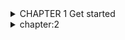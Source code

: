 <details> 
<summary> CHAPTER 1 Get started </summary>

<details> 
<summary> 1.1 Introduction</summary>
===>  Python is a widely used high-level programming language for general-purpose programming, created by Guido van
Rossum and first released in 1991.

====> Python features a dynamic type system and automatic memory management
and supports multiple programming paradigms, including object-oriented, imperative, functional programming,
and procedural styles. It has a large and comprehensive standard library.

Two major versions of Python are currently in active use:
Python 3.x is the current version and is under active development.
Python 2.x is the legacy version and will receive only security updates until 2020. No new features will be implemented. 

If you have Python 3 installed, and it is your default version

$ python --version
 >Python 3.6.0
Python 2.x Version ≤ 2.7

If you have Python 2 installed, and it is your default version

$ python --version
> Python 2.7.13

Now write the following code in the prompt:
>>> print("Hello, World")
>>> Python 3.x Version ≥ 3.0
>>>print('Hello, World')
>>>Python 2.x Version ≥ 2.6

Python 3 print function in Python 2 with the following import statement:
from __future__ import print_function

Launch an interactive Python shell
By executing (running) the python command in your terminal, you are presented with an interactive Python shell.

 $python\
     `#Python 2.7.12 (default, Jun 28 2016, 08:46:01)\
    [GCC 6.1.1 20160602] on linux Type "help", "copyright", "credits" or "license" for more information.'
    
     print 'Hello, World'
     >Hello, World

Alternatively, start the interactive prompt and load file with python -i <file.py>.
In command line, run:
$ python -i hello.py
"Hello World"
>>>

There are multiple ways to close the Python shell:
>>> exit() or >>> quit() -- ctrl+D --- ctrl+c
</details>

<details> 
<summary> Section 1.2: Creating variables and assigning values </summary>
 
### Integer
    a = 2 -----> print(a)                        #   Output: 2\
    b = 9223372036854775807 ----> print(b)       # Output: 9223372036854775807
### Floating point
    pi = 3.14  ------>  print(pi)                # Output: 3.14
### String
    c = 'A' ----> print(c)                       # Output: A
### String
    name = 'John Doe'  --->print(name)          # Output: John Doe
### Boolean
    q = True --->  print(q)                     # Output: True
### Empty value or null data type
    x = None  ---->print(x)                     # Output: None

    0 = x                    => Output: SyntaxError: can't assign to literal

Rules for variable naming:\
    
     1. Variables names must start with a letter or an underscore.
             x = True # valid
            _y = True # valid
            9x = False # starts with numeral        => SyntaxError: invalid syntax
            $y = False # starts with symbol         => SyntaxError: invalid syntax
    
     2. The remainder of your variable name may consist of letters, numbers and underscores.
             has_0_in_it = "Still Valid"

     3. Names are case sensitive.
                x = 9
                y = X*5  =====>    NameError: name 'X' is not defined 
                
Even though there's no need to specify a data type when declaring a variable in Python, while allocating the necessary area in memory for the variable, 
the Python interpreter automatically picks the most suitable built-in type for it:

                a = 2                  ======> print(type(a))            # Output: <type 'int'>
                b = 9223372036854775807 ===> print(type(b))              # Output: <type 'int'>
                pi = 3.14                ====>print(type(pi))            # Output: <type 'float'>
                c = 'A'                 ====> print(type(c))             # Output: <type 'str'>
                name = 'John Doe'        =====> print(type(name))        # Output: <type 'str'>
                q = True                 ====>print(type(q))             # Output: <type 'bool'>
                x = None                ====> print(type(x))             # Output: <type 'NoneType'>

                
You can assign multiple values to multiple variables in one line. Note that there must be the same number of
arguments on the right and left sides of the = operator:

            a, b, c = 1, 2, 3 ======> print(a, b, c)       # Output: 1 2 3
            a, b, c = 1, 2 ====> Traceback (most recent call last): => File "name.py", line N, in <module>
            => a, b, c = 1, 2 ===> ValueError: need more than 2 values to unpack
            a, b = 1, 2, 3 ====> Traceback (most recent call last): => File "name.py", line N, in <module>
            => a, b = 1, 2, 3 ===> ValueError: too many values to unpack


The error in last example can be obviated by assigning remaining values to equal number of arbitrary variables.
This dummy variable can have any name, but it is conventional to use the underscore (_) for assigning unwanted values:
   
    >a, b, _ = 1, 2, 3 ===>print(a, b)     # Output: 1, 2

Note that the number of _ and number of remaining values must be equal. Otherwise 'too many values to unpack
error' is thrown as above:
   
    a, b, _ = 1,2,3,4 ===>Traceback (most recent call last): ===>File "name.py", line N, in <module>
    a, b, _ = 1,2,3,4  ===>ValueError: too many values to unpack (expected 3)           

sometime we can assign several variables simultaneously with single value

            a = b = c = 1 ====> print(a, b, c) # Output: 1 1 1
            a = b = c = 1 # all three names a, b and c refer to same int object with value 1
            print(a, b, c) # Output: 1 1 1
                b = 2 # b now refers to another int object, one with a value of 2
            print(a, b, c)   # Output: 1 2 1 # so output is as expected.

The above is also true for mutable types (like list, dict, etc.) just as it is true for immutable types (like int, string,
tuple, etc.):

        x = y = [7, 8, 9] # x and y refer to the same list object just created, [7, 8, 9]
        x = [13, 8, 9] # x now refers to a different list object just created, [13, 8, 9]
        print(y) # y still refers to the list it was first assigned
        # Output: [7, 8, 9]

Things are a bit different when it comes to modifying the object (in contrast to assigning the name to
a different object, which we did above) when the cascading assignment is used for mutable types.

        x = y = [7, 8, 9] # x and y are two different names for the same list object just created, [7,8, 9]
        x[0] = 13 # we are updating the value of the list [7, 8, 9] through one of its names, x in this case
        print(y) # printing the value of the list using its other name
         # Output: [13, 8, 9] # hence, naturally the change is reflected

Nested lists are also valid in python. This means that a list can contain another list as an element.

        x = [1, 2, [3, 4, 5], 6, 7] # this is nested list
        print x[2] # Output: [3, 4, 5]
        print x[2][1] # Output: 4

Lastly, variables in Python do not have to stay the same type as which they were first defined -- you can simply use
= to assign a new value to a variable, even if that value is of a different type.

        a = 2 print(a) # Output: 2
        a = "New value" print(a) # Output: New value
</details>

<details> 
<summary> Section 1.3: Block Indentation  </summary>

===>Python uses indentation to define control and loop constructs. This contributes to Python's readability, however, it
    requires the programmer to pay close attention to the use of whitespace.

Python uses the colon symbol (:) and indentation for showing where blocks of code begin and end (If you come
from another language, do not confuse this with somehow being related to the ternary operator).

blocks in Python, such as functions, loops, if clauses and other constructs, have no ending identifiers.

For example:

        def my_function(): # This is a function definition. Note the colon (:)
        a = 2 # This line belongs to the function because it's indented
        return a # This line also belongs to the same function
        print(my_function()) # This line is OUTSIDE the function block

        or
        if a > b: # If block starts here
        print(a) # This is part of the if block
        else: # else must be at the same level as if
        print(b) # This line is part of the else block

Blocks that contain exactly one single-line statement may be put on the same line, though this form is generally not
considered good style:
        if a > b: print(a)
        else: print(b)
Attempting to do this with more than a single statement will not work:
        if x > y: y = x
        print(y) # IndentationError: unexpected indent
        if x > y: while y != z: y -= 1 # SyntaxError: invalid syntax

An empty block causes an IndentationError. Use pass (a command that does nothing) when you have a block with content:
    def will_be_implemented_later():
    pass

Spaces vs. Tabs
-----------

In short: always use 4 spaces for indentation.

Python 3.x Version ≥ 3.0

Python 3 disallows mixing the use of tabs and spaces for indentation. In such case a compile-time error is
generated: Inconsistent use of tabs and spaces in indentation and the program will not run.

Python 2.x Version ≤ 2.7
</details>

<details> 
<summary> Section 1.4: Datatypes </summary>

### Booleans
    1. bool: A boolean value of either True or False. Logical operations like and, or, not can be performed on booleans.
            x or y # if x is False then y otherwise x
            x and y # if x is False then x otherwise y
            not x # if x is True then False, otherwise True

    In Python 2.x and in Python 3.x, a boolean is also an int. The bool type is a subclass of the int type and True and
    False are its only instances:
            issubclass(bool, int) # True
            isinstance(True, bool) # True
            isinstance(False, bool) # True
            
### Numbers
    1. int: Integer number
            a = 2
            b = 100
            c = 123456789
            d = 38563846326424324
    2. float: Floating point number; precision depends on the implementation and system architecture, for
             CPython the float datatype corresponds to a C double.
                    a = 2.0
                    b = 100.e0
                    c = 123456789.e1
    3.complex: Complex numbers
                    a = 2 + 1j
                    b = 100 + 10j
    4.Sequences and collections    

                 Python differentiates between ordered sequences and unordered collections (such as set and dict).
                 strings (str, bytes, unicode) are sequences
                 reversed: A reversed order of str with reversed function
                        a = reversed('hello')

     5.tuple: An ordered collection of n values of any type (n >= 0).
                a = (1, 2, 3)
                b = ('a', 1, 'python', (1, 2))
                b[2] = 'something else' # returns a TypeError    
      
            Supports indexing; immutable; hashable if all its members are hashable

     6.list: An ordered collection of n values (n >= 0)
            
            a = [1, 2, 3]
            b = ['a', 1, 'python', (1, 2), [1, 2]]
            b[2] = 'something else' # allowed
      
      Not hashable; mutable.      
    
    7.set: An unordered collection of unique values. Items must be hashable.
            a = {1, 2, 'a'}            

    8. dict: An unordered collection of unique key-value pairs; keys must be hashable.
                a = {1: 'one',
                     2: 'two'}
                b = {'a': [1, 2, 3],
                     'b': 'a string'}

>An object is hashable if it has a hash value which never changes during its lifetime (it needs a __hash__()
>method), and can be compared to other objects (it needs an __eq__() method).

Built-in constants
----------

True: The true value of the built-in type bool
False: The false value of the built-in type bool
None: A singleton object used to signal that a value is absent.
      Ellipsis or ...: used in core Python3+ anywhere and limited usage in Python2.7+ as part of array notation.
NotImplemented: a singleton used to indicate to Python that a special method doesn't support the specific.

a = None

None doesn't have any natural ordering. Using ordering comparison operators (<, <=, >=, >) isn't supported anymore
and will raise a TypeError.

None is always less than any number (None < -32 evaluates to True).

Testing the type of variables
 
 In python, we can check the datatype of an object using the built-in function type.
    a = '123' ====>   print(type(a))

    b = 123 ====> print(type(b))   # Out: <class 'int'>

Converting between datatypes
--------------

can perform explicit datatype conversion.
For example, '123' is of str type and it can be converted to integer using int function.

>a = '123' =======> b = int(a) =======> print(b,id(b))

###Converting from a float string such as '123.456' can be done using float function.

>a = '123.456' ====> b = float(a)
>c = int(a) # ValueError: invalid literal for int() with base 10: '123.456'
>d = int(b) # 123

convert sequence or collection types
a = 'hello'
  >list(a) # ['h', 'e', 'l', 'l', 'o']
  >set(a) # {'o', 'e', 'l', 'h'}
  >tuple(a) # ('h', 'e', 'l', 'l', 'o')

one letter labels just in front of the quotes you can tell what type of string you want to define.

 b'foo bar': results bytes in Python 3, str in Python 2
 u'foo bar': results str in Python 3, unicode in Python 2
 'foo bar': results str
 r'foo bar': results so called raw string,

Mutable and Immutable Data Types
----------

An object is called mutable if it can be changed. For example, when you pass a list to some function, the list can be
changed:

def f(m): m.append(3) # adds a number to the list. This is a mutation.
x = [1, 2]
f(x) ====> x == [1, 2] # False now, since an item was added to the list


An object is called immutable if it cannot be changed in any way. For example, integers are immutable, since there's
no way to change them:

def bar():
x = (1, 2) ====> g(x) ====> x == (1, 2) # Will always be True, since no function can change the object (1, 2)

Data types whose instances are mutable are called mutable data types, and similarly for immutable objects and datatypes.
  Examples of immutable Data Types:
      int, long, float, complex
      str
      bytes
      tuple
      frozenset
  Examples of mutable Data Types:
       bytearray
       list
       set
       dict
</details>                    

<details> 
<summary> Section 1.5: Collection Types </summary>

\
\
A number of collection types in Python. While types such as int and str hold a single value, collection
types hold multiple values.


Lists
-----
The list type is probably the most commonly used collection type in Python. Despite its name, a list is more like an
array in other languages, mostly JavaScript. In Python, a list is merely an ordered collection of valid Python values.

    int_list = [1, 2, 3]
    string_list = ['abc', 'defghi']

A list can be empty:
    empty_list = []

The elements of a list are not restricted to a single data type, which makes sense given that Python is a dynamic language:
    
    mixed_list = [1, 'abc', True, 2.34, None]

A list can contain another list as its element:

  nested_list = [['a', 'b', 'c'], [1, 2, 3]]


elements of a list can be accessed via an index, or numeric representation of their position. Lists in Python are
zero-indexed meaning that the first element in the list is at index 0, the second element is at index 1 and so on:

        names = ['Alice', 'Bob', 'Craig', 'Diana', 'Eric']

         print(names[0]) # Alice
         print(names[2]) # Craig

Indices can also be negative which means counting from the end of the list (-1 being the index of the last element).

    print(names[-1]) # Eric
    print(names[-4]) # Bob

Lists are mutable, so you can change the values in a list:

    names[0] = 'Ann' ====> print(names)   # Outputs ['Ann', 'Bob', 'Craig', 'Diana', 'Eric']

Besides, it is possible to add and/or remove elements from a list:
Append object to end of list with L.append(object), returns None.
   
   names = ['Alice', 'Bob', 'Craig', 'Diana', 'Eric']
    names.append("Sia")
    print(names)       # Outputs ['Alice', 'Bob', 'Craig', 'Diana', 'Eric', 'Sia']


Add a new element to list at a specific index. L.insert(index, object)

     names.insert(1, "Nikki") =====> print(names)
    # Outputs ['Alice', 'Nikki', 'Bob', 'Craig', 'Diana', 'Eric', 'Sia']

Remove the first occurrence of a value with L.remove(value), returns None
     names.remove("Bob")
     print(names) # Outputs ['Alice', 'Nikki', 'Craig', 'Diana', 'Eric', 'Sia']

Get the index in the list of the first item whose value is x. It will show an error if there is no such item.
   name.index("Alice") ======> 0

Count length of list ===> len(names)----- 6

count occurrence of any item in list
     a = [1, 1, 1, 2, 3, 4]  =======> a.count(1) ---- 3

Reverse the list
a.reverse() ==========  [4, 3, 2, 1, 1, 1] # ''or'' a[::-1] =====>   [4, 3, 2, 1, 1, 1]
Remove and return item at index (defaults to the last item) with L.pop([index]), returns the item
names.pop() # Outputs 'Sia'

     

</details>     

<details> 
<summary> Section 1.4: Datatypes </summary>
</details>
<details> 
<summary> Section 1.4: Datatypes </summary>
</details>
<details> 
<summary> Section 1.4: Datatypes </summary>
</details>


</details>

<details> 
<summary> chapter:2</summary>
</details>
